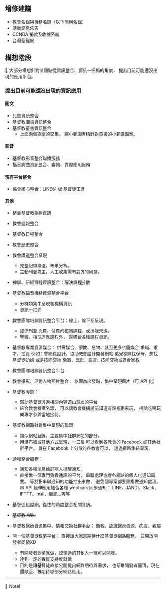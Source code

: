 ﻿
<!--# 各種構想-->

## 增修建議
- 教會名錄與機構名錄（以下簡稱名錄）
- 活動訊息佈告
- CCNDA 捐款及收據系統
- 台灣聖經網

## 構想階段

📢  大部分構想針對某個點從資訊整合、資訊一把抓的角度，
提出目前可能還沒出現的應用平台。

### 提出目前可能還沒出現的資訊應用
#### 圖文
- 兒童資訊整合
- 基督教圖書資訊整合
- 基督教童書資訊整合
  - 上面兩個提案的交集。
縮小範圍專精針對童書的小範圍備案。

#### 影音
- 基督教影音整合聯播服務
- 福音詞曲資訊整合、查詢、實際應用服務
#### 現有平台整合
- 協會核心整合：LINE@ 版 基督徒工具
#### 其他
- 整合基督教捐款資訊
- 教會週報整合
- 基督教日程整合
- 教會歷史整合
- 教會講道整合呈現
  - 完整記錄講道，未來分析。
  - 主動刊登為主，人工收集需有對方的同意。
- 神學、研經課程資訊整合：解決課程分散
- 基督教福音機構資源整合平台：
  - 分群類集中呈現各機構資訊
  - 資訊一把抓
- 教會團隊培訓資訊整合平台：線上、線下都呈現。
  - 提供刊登 免費、付費的相關課程，或技能交換。
  - 聖經、相關造就課程外，
  還媒合各種課程資訊。
- 基督教專業資源媒合：
供需媒合、家教、易物、甚至更多供需媒合
求職、求才、拍賣
例如：會網頁設計，協助教會設計開發網站
弟兄姊妹找保母，想找基督徒奶媽
或是技能交換
樂器、烹飪、語言…技能交換或媒合家教
- 教會團隊培訓資訊整合平台
- 教會攝影、活動人物照片整合：
以圖為出發點，集中呈現圖片（可 API 化）
- 基督教導遊：
  - 幫助基督徒透過相關內容遊山玩水的平台
  - 結合教會機構名錄，
可以讓教會機構提前知道有誰規劃來玩，
相關吃喝玩樂專才參與當地接待。
- 基督教網路社群集中呈現的聯盟
  - 類似網站目錄，主要集中社群網站的部分。
  - 用瀑布牆或其他方式呈現，一口氣
可以看到各教會的 Facebook 或其他社群平台。
讓在 Facebook 上分散的各教會可以，
透過網路集結呈現。
- 通報整合服務：
  - 通知各種消息給訂閱人提醒通知。
  - 直接做一個專門負責通訊的平台，
串聯處理協會各網站的個人化通知需要。
等於把串聯通知的功能抽出來做，
避免個專案都要重複做通知處理。
串 API 延伸應用結合各種 webhook 同步通知：
LINE、JANDI、Slack、IFTTT、mail、簡訊…等等

- 基督徒租屋網，從住的角度整合相關資訊。
- ~~基督教 Wiki~~

- 基督教醫療資源集中、情報交換社群平台：
衛教、認識醫療資源、病友、親屬
- 開一個基督徒做夢平台：
直接讓大家寫期待什麼基督徒網路服務、
並開放開發者認領XD
  - 有開發者認領就做，認領過的其他人一樣可以開發。
  - 達到一定的實質支持度就做
  - 目的是讓基督徒直接公開提出網路期待與需求，
也幫助開發者釐清，現在還缺乏、被期待哪部分網路應用。



----

📖  Note!

<script type="text/javascript">
  localStorage['wm']='CC';
</script>